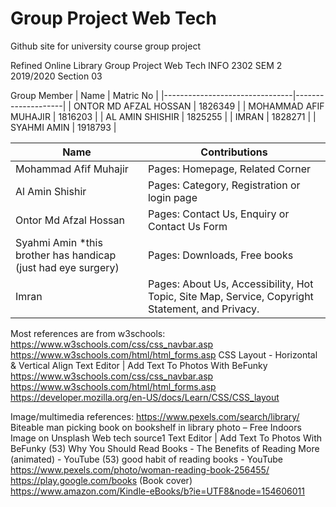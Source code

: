 # Group Project Web Tech
Github site for university course group project

Refined Online Library Group Project Web Tech INFO 2302 SEM 2 2019/2020
Section 03

Group Member
|     Name                       |     Matric   No    |
|--------------------------------|--------------------|
|     ONTOR MD AFZAL   HOSSAN    |     1826349        |
|     MOHAMMAD AFIF   MUHAJIR    |     1816203        |
|     AL AMIN SHISHIR            |     1825255        |
|     IMRAN                      |     1828271        |
|     SYAHMI AMIN                |     1918793        |



|     Name                                                               |     Contributions                                                                                                                                                      |
|------------------------------------------------------------------------|------------------------------------------------------------------------------------------------------------------------------------------------------------------------|
|     Mohammad Afif Muhajir                                              |     Pages: Homepage, Related Corner   ||  Other elements: style_homepage.css, indexJS.js,   relatedJS.js     Special role: overseer of project, integrator of   pages    |
|     Al Amin Shishir                                                    |     Pages: Category, Registration or login page   ||  Other elements: style_category_login.css,   categoryform.js                                                        |
|     Ontor Md Afzal Hossan                                              |     Pages: Contact Us, Enquiry or Contact Us Form   ||  Other elements: style_contact_us_enquiry.css,   enquiryscript.js                                                 |
|     Syahmi Amin *this brother has handicap (just had   eye surgery)    |     Pages: Downloads, Free books    || Other elements: style_downloads.css, EBooks.css,   downloadscript.js, scriptbooks.js                                              |
|     Imran                                                              |     Pages: About Us, Accessibility, Hot Topic, Site   Map, Service, Copyright Statement, and Privacy.   ||  Other elements: style_about_us.css                           |
 
Most references are from w3schools:
https://www.w3schools.com/css/css_navbar.asp
https://www.w3schools.com/html/html_forms.asp 
CSS Layout - Horizontal & Vertical Align
Text Editor | Add Text To Photos With BeFunky
https://www.w3schools.com/css/css_navbar.asp
https://www.w3schools.com/html/html_forms.asp
https://developer.mozilla.org/en-US/docs/Learn/CSS/CSS_layout

Image/multimedia references:
https://www.pexels.com/search/library/ 
Biteable man picking book on bookshelf in library photo – Free Indoors Image on Unsplash
Web tech source1
Text Editor | Add Text To Photos With BeFunky (53) Why You Should Read Books - The Benefits of Reading More (animated) - YouTube (53) good habit of reading books - YouTube
https://www.pexels.com/photo/woman-reading-book-256455/
https://play.google.com/books (Book cover)
https://www.amazon.com/Kindle-eBooks/b?ie=UTF8&node=154606011
